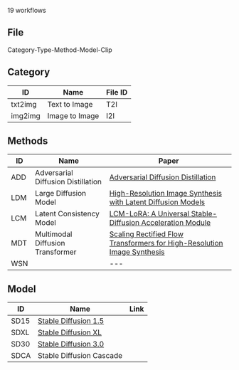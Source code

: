 19 workflows

## File
Category-Type-Method-Model-Clip

## Category
ID | Name | File ID |
--- | --- | --- |
txt2img | Text to Image | T2I |
img2img | Image to Image | I2I |

## Methods
ID | Name | Paper |
--- | --- | --- |
ADD | Adversarial Diffusion Distillation | [Adversarial Diffusion Distillation](https://arxiv.org/pdf/2311.17042) |
LDM | Large Diffusion Model | [High-Resolution Image Synthesis with Latent Diffusion Models](https://arxiv.org/abs/2112.10752) |
LCM | Latent Consistency Model | [LCM-LoRA: A Universal Stable-Diffusion Acceleration Module](https://arxiv.org/abs/2311.05556) |
MDT | Multimodal Diffusion Transformer | [Scaling Rectified Flow Transformers for High-Resolution Image Synthesis](https://arxiv.org/pdf/2403.03206) |
WSN | | --- |

## Model
ID | Name | Link |
--- | --- | --- |
SD15 | [Stable Diffusion 1.5](https://huggingface.co/runwayml/stable-diffusion-v1-5) |
SDXL | [Stable Diffusion XL](https://stability.ai/news/stability-ai-sdxl-turbo) |
SD30 | [Stable Diffusion 3.0](https://stability.ai/news/stable-diffusion-3-medium)|
SDCA | Stable Diffusion Cascade |
